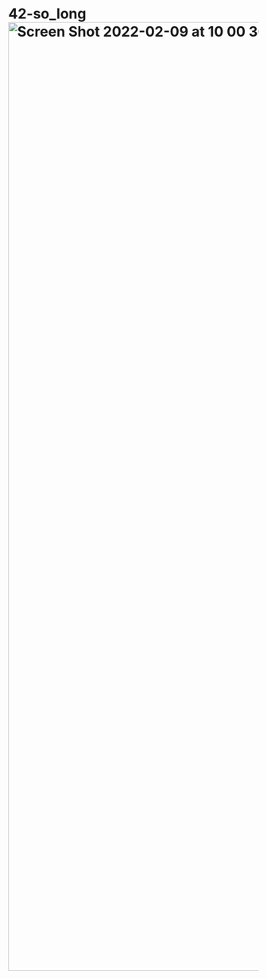 # 42-so_long<img width="1907" alt="Screen Shot 2022-02-09 at 10 00 36 PM" src="https://user-images.githubusercontent.com/90298161/153289266-71b89636-9c7d-41b2-a493-005063a989b3.png">
